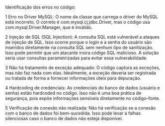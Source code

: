 Identificação dos erros no código:

   1 Erro no Driver MySQL: O nome da classe que carrega o driver do MySQL está incorreto. O correto é com.mysql.cj.jdbc.Driver, mas o código usa com.mysql.Driver.Manager, que é inválido.

   2 Injeção de SQL (SQL Injection): A consulta SQL está vulnerável a ataques de injeção de SQL. Isso ocorre porque o login e a senha do usuário são inseridos diretamente na consulta SQL sem nenhum tipo de sanitização. Isso pode permitir que um atacante insira código SQL malicioso. A solução seria usar consultas parametrizadas para evitar essa vulnerabilidade.

   3 Não há tratamento de exceção adequado: O código captura as exceções, mas não faz nada com elas. Idealmente, a exceção deveria ser registrada ou tratada de forma a fornecer informações úteis para depuração.

   4 Hardcoding de credenciais: As credenciais do banco de dados (usuário e senha) estão hardcoded no código. Isso não é uma boa prática de segurança, pois expõe informações sensíveis diretamente no código-fonte.

   5 Verificação de conexão não realizada: Não há verificação se a conexão com o banco de dados foi bem-sucedida. Isso pode levar a falhas silenciosas caso o banco de dados não esteja disponível.
